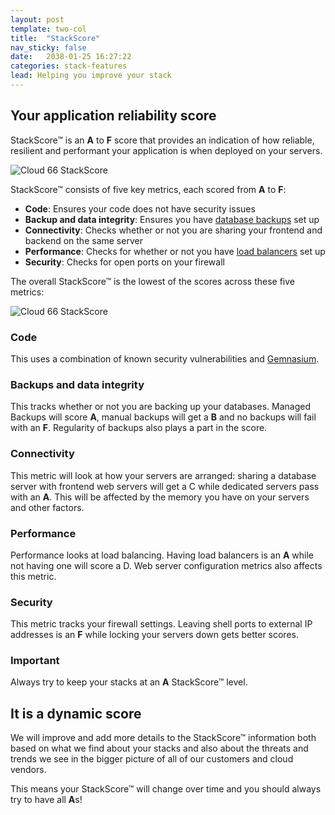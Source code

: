 ```yaml
---
layout: post
template: two-col
title:  "StackScore"
nav_sticky: false
date:   2038-01-25 16:27:22
categories: stack-features
lead: Helping you improve your stack
---
```



## Your application reliability score

StackScore&trade; is an <b>A</b> to <b>F</b> score that provides an indication of how reliable, resilient and performant your application is when deployed on your servers.

![Cloud 66 StackScore](http://cdn.cloud66.com.s3.amazonaws.com/images/help/stackscore_overall.png)

StackScore&trade; consists of five key metrics, each scored from <b>A</b> to <b>F</b>:

- **Code**: Ensures your code does not have security issues
- **Backup and data integrity**: Ensures you have [database backups](/stack-features/db-backup.html) set up
- **Connectivity**: Checks whether or not you are sharing your frontend and backend on the same server
- **Performance**: Checks for whether or not you have [load balancers](/stack-features/load-balancers.html) set up
- **Security**: Checks for open ports on your firewall

The overall StackScore&trade; is the lowest of the scores across these five metrics:

![Cloud 66 StackScore](http://cdn.cloud66.com.s3.amazonaws.com/images/help/stackscore_detail.png)

### Code
This uses a combination of known security vulnerabilities and [Gemnasium](https://gemnasium.com/).

### Backups and data integrity
This tracks whether or not you are backing up your databases. Managed Backups will score <b>A</b>, manual backups will get a <b>B</b> and no backups will fail with an <b>F</b>. Regularity of backups also plays a part in the score.

### Connectivity
This metric will look at how your servers are arranged: sharing a database server with frontend web servers will get a C while dedicated servers pass with an <b>A</b>. This will be affected by the memory you have on your servers and other factors.

### Performance
Performance looks at load balancing. Having load balancers is an <b>A</b> while not having one will score a D. Web server configuration metrics also affects this metric.

### Security
This metric tracks your firewall settings. Leaving shell ports to external IP addresses is an <b>F</b> while locking your servers down gets better scores.

<div class="notice">
	<h3>Important</h3>
	<p>Always try to keep your stacks at an <b>A</b> StackScore&trade; level.</p>
</div>

## It is a dynamic score

We will improve and add more details to the StackScore&trade; information both based on what we find about your stacks and also about the threats and trends we see in the bigger picture of all of our customers and cloud vendors.

This means your StackScore&trade; will change over time and you should always try to have all <b>A</b>s!
